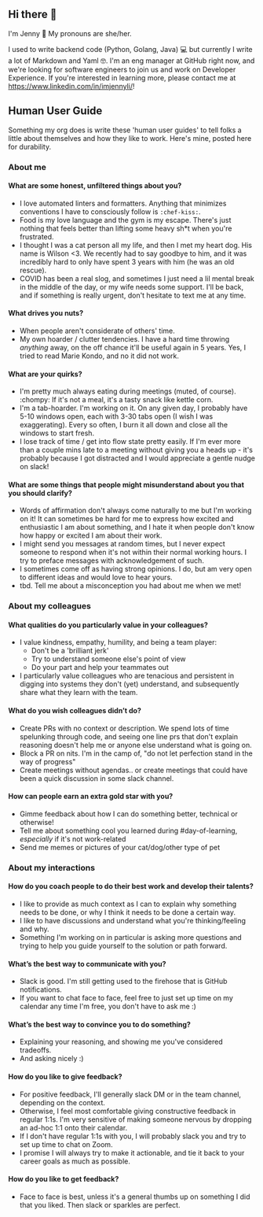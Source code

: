 ## Hi there 👋

I'm Jenny 👋 My pronouns are she/her.

I used to write backend code (Python, Golang, Java) 💻 but currently I write a lot of Markdown and Yaml 🤓. I'm an eng manager at GitHub right now, and we're looking for software engineers to join us and work on Developer Experience. If you're interested in learning more, please contact me at https://www.linkedin.com/in/imjennyli/!

## Human User Guide
Something my org does is write these 'human user guides' to tell folks a little about themselves and how they like to work. Here's mine, posted here for durability.

### About me

#### What are some honest, unfiltered things about you?

* I love automated linters and formatters. Anything that minimizes conventions I have to consciously follow is `:chef-kiss:`.
* Food is my love language and the gym is my escape. There's just nothing that feels better than lifting some heavy sh*t when you're frustrated.
* I thought I was a cat person all my life, and then I met my heart dog. His name is Wilson <3. We recently had to say goodbye to him, and it was incredibly hard to only have spent 3 years with him (he was an old rescue).
* COVID has been a real slog, and sometimes I just need a lil mental break in the middle of the day, or my wife needs some support. I'll be back, and if something is really urgent, don't hesitate to text me at any time.


#### What drives you nuts?

* When people aren't considerate of others' time.
* My own hoarder / clutter tendencies. I have a hard time throwing _anything_ away, on the off chance it'll be useful again in 5 years. Yes, I tried to read Marie Kondo, and no it did not work.

#### What are your quirks?

* I'm pretty much always eating during meetings (muted, of course). :chompy: If it's not a meal, it's a tasty snack like kettle corn.
* I'm a tab-hoarder. I'm working on it. On any given day, I probably have 5-10 windows open, each with 3-30 tabs open (I wish I was exaggerating). Every so often, I burn it all down and close all the windows to start fresh.
* I lose track of time / get into flow state pretty easily. If I'm ever more than a couple mins late to a meeting without giving you a heads up - it's probably because I got distracted and I would appreciate a gentle nudge on slack!

#### What are some things that people might misunderstand about you that you should clarify?

* Words of affirmation don't always come naturally to me but I'm working on it! It can sometimes be hard for me to express how excited and enthusiastic I am about something, and I hate it when people don't know how happy or excited I am about their work.
* I might send you messages at random times, but I never expect someone to respond when it's not within their normal working hours. I try to preface messages with acknowledgement of such.
* I sometimes come off as having strong opinions. I do, but am very open to different ideas and would love to hear yours.
* tbd. Tell me about a misconception you had about me when we met!

### About my colleagues

#### What qualities do you particularly value in your colleagues?

* I value kindness, empathy, humility, and being a team player:
  * Don't be a 'brilliant jerk'
  * Try to understand someone else's point of view
  * Do your part and help your teammates out
* I particularly value colleagues who are tenacious and persistent in digging into systems they don't (yet) understand, and subsequently share what they learn with the team.

#### What do you wish colleagues didn’t do?

* Create PRs with no context or description. We spend lots of time spelunking through code, and seeing one line prs that don't explain reasoning doesn't help me or anyone else understand what is going on.
* Block a PR on nits. I'm in the camp of, "do not let perfection stand in the way of progress"
* Create meetings without agendas.. or create meetings that could have been a quick discussion in some slack channel.

#### How can people earn an extra gold star with you?

* Gimme feedback about how I can do something better, technical or otherwise!
* Tell me about something cool you learned during #day-of-learning, *especially* if it's not work-related
* Send me memes or pictures of your cat/dog/other type of pet

### About my interactions

#### How do you coach people to do their best work and develop their talents?

* I like to provide as much context as I can to explain why something needs to be done, or why I think it needs to be done a certain way.
* I like to have discussions and understand what you're thinking/feeling and why.
* Something I'm working on in particular is asking more questions and trying to help you guide yourself to the solution or path forward.

#### What’s the best way to communicate with you?

* Slack is good. I'm still getting used to the firehose that is GitHub notifications.
* If you want to chat face to face, feel free to just set up time on my calendar any time I'm free, you don't have to ask me :)

#### What’s the best way to convince you to do something?

* Explaining your reasoning, and showing me you've considered tradeoffs.
* And asking nicely :)

#### How do you like to give feedback?

* For positive feedback, I'll generally slack DM or in the team channel, depending on the context.
* Otherwise, I feel most comfortable giving constructive feedback in regular 1:1s. I'm very sensitive of making someone nervous by dropping an ad-hoc 1:1 onto their calendar.
* If I don't have regular 1:1s with you, I will probably slack you and try to set up time to chat on Zoom.
* I promise I will always try to make it actionable, and tie it back to your career goals as much as possible.

#### How do you like to get feedback?

* Face to face is best, unless it's a general thumbs up on something I did that you liked. Then slack or sparkles are perfect.
